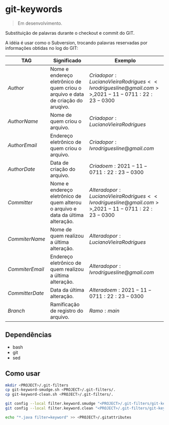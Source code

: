 # git-keywords

> Em desenvolvimento.

Substituição de palavras durante o checkout e commit do GIT.

A idéia é usar como o Subversion, trocando palavras reservadas por informações obtidas no log do GIT:

| TAG             | Significado                                                  | Exemplo                                                      |
| --------------- | ------------------------------------------------------------ | ------------------------------------------------------------ |
| $Author$        | Nome e endereço eletrônico de quem criou o arquivo e data de criação do aruqivo. | $Criado por: Luciano Vieira Rodrigues <<lvrodriguesline@gmail.com>>, 2021-11-07 11:22:23 -0300$ |
| $AuthorName$    | Nome de quem criou o arquivo.                                | $Criado por: Luciano Vieira Rodrigues$                       |
| $AuthorEmail$   | Endereço eletrônico de quem criou o arquivo.                 | $Criado por: lvrodriguesline@gmail.com$                      |
| $AuthorDate$    | Data de criação do arquivo.                                  | $Criado em: 2021-11-07 11:22:23 -0300$                       |
| $Committer$     | Nome e endereço eletrônico de quem alterou o arquivo e data da última alteração. | $Alterado por: Luciano Vieira Rodrigues <<lvrodriguesline@gmail.com>>, 2021-11-07 11:22:23 -0300$ |
| $CommiterName$  | Nome de quem realizou a última alteração.                    | $Alterado por: Luciano Vieira Rodrigues$                     |
| $CommiterEmail$ | Endereço eletrônico de quem realizou a última alteração.     | $Alterado por: lvrodriguesline@gmail.com$                    |
| $CommitterDate$ | Data da última alteração.                                    | $Alterado em: 2021-11-07 11:22:23 -0300$                     |
| $Branch$        | Ramificação de registro do arquivo.                          | $Ramo: main$                                                 |

## Dependências

* bash
* git
* sed

## Como usar

```bash
mkdir <PROJECT>/.git-filters
cp git-keyword-smudge.sh <PROJECT>/.git-filters/.
cp git-keyword-clean.sh <PROJECT>/.git-filters/.

git config --local filter.keyword.smudge "<PROJECT>/.git-filters/git-keyword-smudge.sh %f"
git config --local filter.keyword.clean "<PROJECT>/.git-filters/git-keyword-clean.sh %f"

echo "*.java filter=keyword" >> <PROJECT>/.gitattributes
```
